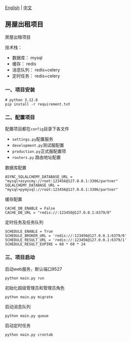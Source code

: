 [English](README.md) | [中文](README_ZH.md)

## 房屋出租项目

房屋出租项目

技术栈：
- 数据库： mysql
- 缓存： redis
- 消息队列： redis+celery
- 定时任务： redis+celery

### 一、项目安装
```shell
# python 3.12.8
pip install -r requirement.txt
```

### 二、配置项目

配置项目都在`config`目录下各文件

* `settings.py`配置服务
* `development.py`测试服配置
* `production.py`正式服配置项
* `routers.py` 路由地址配置



数据库配置

```shell
ASYNC_SQLALCHEMY_DATABASE_URL = "mysql+asyncmy://root:123456@127.0.0.1:3306/partner"
SQLALCHEMY_DATABASE_URL = "mysql+pymysql://root:123456@127.0.0.1:3306/partner"
```



缓存配置

```shell
CACHE_DB_ENABLE = False
CACHE_DB_URL = "redis://:123456@127.0.0.1:6379/0"
```


定时任务及任务队列

```shell
SCHEDULE_ENABLE = True
SCHEDULE_BROKER_URL = 'redis://:123456@127.0.0.1:6379/0'
SCHEDULE_RESULT_URL = 'redis://:123456@127.0.0.1:6379/1'
SCHEDULE_RESULT_EXPIRE = 60 * 60 * 24
```

### 三、项目启动

启动web服务，默认端口9527

```shell
python main.py run
```

初始化超级管理员和管理员角色

```shell
python main.py migrate
```

启动消息队列
```shell
python main.py queue
```

启动定时任务
```shell
python main.py crontab
```
